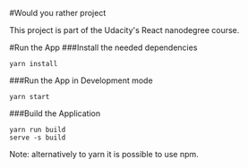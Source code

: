 #Would you rather project

This project is part of the Udacity's React nanodegree course.

#Run the App
###Install the needed dependencies
```
yarn install
```

###Run the App in Development mode
```
yarn start
```

###Build the Application
```
yarn run build
serve -s build
```

Note: alternatively to yarn it is possible to use npm.